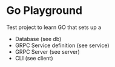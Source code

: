 # Go Playground
Test project to learn GO that sets up a
* Database (see db)
* GRPC Service definition (see service)
* GRPC Server (see server)
* CLI (see client)
